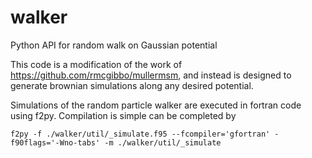 # walker
Python API for random walk on Gaussian potential

This code is a modification of the work of https://github.com/rmcgibbo/mullermsm, and instead is designed to generate brownian simulations along any desired potential. 

Simulations of the random particle walker are executed in fortran code using f2py. Compilation is simple can be completed by

  `f2py -f ./walker/util/_simulate.f95 --fcompiler='gfortran' -f90flags='-Wno-tabs' -m ./walker/util/_simulate`
  

  
